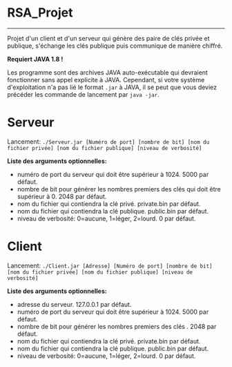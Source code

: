 # RSA_Projet
---
Projet d'un client et d'un serveur qui génère des paire de clés privée et publique, s'échange les clés publique puis communique de manière chiffré.

__Requiert JAVA 1.8 !__

Les programme sont des archives JAVA auto-exécutable qui devraient fonctionner sans appel explicite à JAVA. Cependant, si votre système d'exploitation n'a pas lié le format `.jar` à JAVA, il se peut que vous deviez précéder les commande de lancement par `java -jar`.

# Serveur

Lancement: `./Serveur.jar [Numéro de port] [nombre de bit] [nom du fichier privée] [nom du fichier publique] [niveau de verbosité]`

__Liste des arguments optionnelles:__
  - numéro de port du serveur qui doit être supérieur à 1024. 5000 par défaut.
  - nombre de bit pour générer les nombres premiers des clés qui doit être supérieur à 0. 2048 par défaut.
  - nom du fichier qui contiendra la clé privé. private.bin par défaut.
  - nom du fichier qui contiendra la clé publique. public.bin par défaut.
  - niveau de verbosité: 0=aucune, 1=léger, 2=lourd. 0 par défaut.

# Client

Lancement: `./Client.jar [Adresse] [Numéro de port] [nombre de bit] [nom du fichier privée] [nom du fichier publique] [niveau de verbosité]`

__Liste des arguments optionnelles:__
  - adresse du serveur. 127.0.0.1 par défaut.
  - numéro de port du serveur qui doit être supérieur à 1024. 5000 par défaut.
  - nombre de bit pour générer les nombres premiers des clés . 2048 par défaut.
  - nom du fichier qui contiendra la clé privé. private.bin par défaut.
  - nom du fichier qui contiendra la clé publique. public.bin par défaut.
  - niveau de verbosité: 0=aucune, 1=léger, 2=lourd. 0 par défaut.
